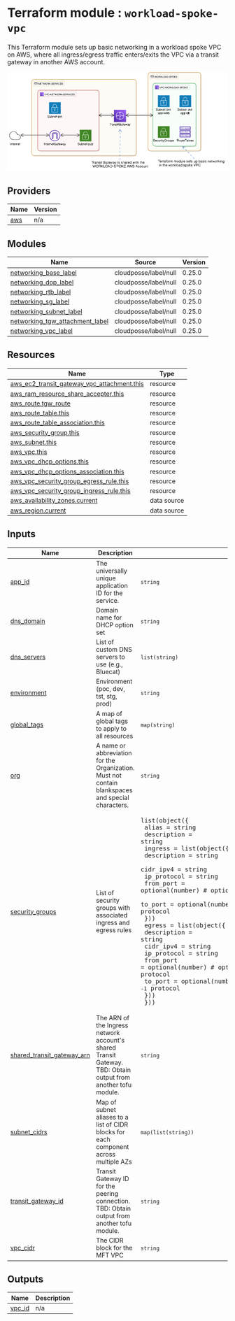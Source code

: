 # Terraform module : `workload-spoke-vpc`
This Terraform module sets up basic networking in a workload spoke VPC on AWS, where all ingress/egress traffic enters/exits the VPC via a transit gateway in another AWS account.

![](VIEWME.png "AWS Hub-Spoke")


## Providers

| Name | Version |
|------|---------|
| <a name="provider_aws"></a> [aws](#provider\_aws) | n/a |

## Modules

| Name | Source | Version |
|------|--------|---------|
| <a name="module_networking_base_label"></a> [networking\_base\_label](#module\_networking\_base\_label) | cloudposse/label/null | 0.25.0 |
| <a name="module_networking_dop_label"></a> [networking\_dop\_label](#module\_networking\_dop\_label) | cloudposse/label/null | 0.25.0 |
| <a name="module_networking_rtb_label"></a> [networking\_rtb\_label](#module\_networking\_rtb\_label) | cloudposse/label/null | 0.25.0 |
| <a name="module_networking_sg_label"></a> [networking\_sg\_label](#module\_networking\_sg\_label) | cloudposse/label/null | 0.25.0 |
| <a name="module_networking_subnet_label"></a> [networking\_subnet\_label](#module\_networking\_subnet\_label) | cloudposse/label/null | 0.25.0 |
| <a name="module_networking_tgw_attachment_label"></a> [networking\_tgw\_attachment\_label](#module\_networking\_tgw\_attachment\_label) | cloudposse/label/null | 0.25.0 |
| <a name="module_networking_vpc_label"></a> [networking\_vpc\_label](#module\_networking\_vpc\_label) | cloudposse/label/null | 0.25.0 |

## Resources

| Name | Type |
|------|------|
| [aws_ec2_transit_gateway_vpc_attachment.this](https://registry.terraform.io/providers/hashicorp/aws/latest/docs/resources/ec2_transit_gateway_vpc_attachment) | resource |
| [aws_ram_resource_share_accepter.this](https://registry.terraform.io/providers/hashicorp/aws/latest/docs/resources/ram_resource_share_accepter) | resource |
| [aws_route.tgw_route](https://registry.terraform.io/providers/hashicorp/aws/latest/docs/resources/route) | resource |
| [aws_route_table.this](https://registry.terraform.io/providers/hashicorp/aws/latest/docs/resources/route_table) | resource |
| [aws_route_table_association.this](https://registry.terraform.io/providers/hashicorp/aws/latest/docs/resources/route_table_association) | resource |
| [aws_security_group.this](https://registry.terraform.io/providers/hashicorp/aws/latest/docs/resources/security_group) | resource |
| [aws_subnet.this](https://registry.terraform.io/providers/hashicorp/aws/latest/docs/resources/subnet) | resource |
| [aws_vpc.this](https://registry.terraform.io/providers/hashicorp/aws/latest/docs/resources/vpc) | resource |
| [aws_vpc_dhcp_options.this](https://registry.terraform.io/providers/hashicorp/aws/latest/docs/resources/vpc_dhcp_options) | resource |
| [aws_vpc_dhcp_options_association.this](https://registry.terraform.io/providers/hashicorp/aws/latest/docs/resources/vpc_dhcp_options_association) | resource |
| [aws_vpc_security_group_egress_rule.this](https://registry.terraform.io/providers/hashicorp/aws/latest/docs/resources/vpc_security_group_egress_rule) | resource |
| [aws_vpc_security_group_ingress_rule.this](https://registry.terraform.io/providers/hashicorp/aws/latest/docs/resources/vpc_security_group_ingress_rule) | resource |
| [aws_availability_zones.current](https://registry.terraform.io/providers/hashicorp/aws/latest/docs/data-sources/availability_zones) | data source |
| [aws_region.current](https://registry.terraform.io/providers/hashicorp/aws/latest/docs/data-sources/region) | data source |

## Inputs

| Name | Description | Type | Default | Required |
|------|-------------|------|---------|:--------:|
| <a name="input_app_id"></a> [app\_id](#input\_app\_id) | The universally unique application ID for the service. | `string` | `""` | no |
| <a name="input_dns_domain"></a> [dns\_domain](#input\_dns\_domain) | Domain name for DHCP option set | `string` | n/a | yes |
| <a name="input_dns_servers"></a> [dns\_servers](#input\_dns\_servers) | List of custom DNS servers to use (e.g., Bluecat) | `list(string)` | n/a | yes |
| <a name="input_environment"></a> [environment](#input\_environment) | Environment (poc, dev, tst, stg, prod) | `string` | n/a | yes |
| <a name="input_global_tags"></a> [global\_tags](#input\_global\_tags) | A map of global tags to apply to all resources | `map(string)` | `{}` | no |
| <a name="input_org"></a> [org](#input\_org) | A name or abbreviation for the Organization. Must not contain blankspaces and special characters. | `string` | `"usc-its"` | no |
| <a name="input_security_groups"></a> [security\_groups](#input\_security\_groups) | List of security groups with associated ingress and egress rules | <pre>list(object({<br/>    alias       = string<br/>    description = string<br/>    ingress = list(object({<br/>      description = string<br/>      cidr_ipv4   = string<br/>      ip_protocol = string<br/>      from_port   = optional(number) # optional for cases like `-1` protocol<br/>      to_port     = optional(number) # optional for cases like `-1` protocol<br/>    }))<br/>    egress = list(object({<br/>      description = string<br/>      cidr_ipv4   = string<br/>      ip_protocol = string<br/>      from_port   = optional(number) # optional for cases like `-1` protocol<br/>      to_port     = optional(number) # optional for cases like `-1` protocol<br/>    }))<br/>  }))</pre> | n/a | yes |
| <a name="input_shared_transit_gateway_arn"></a> [shared\_transit\_gateway\_arn](#input\_shared\_transit\_gateway\_arn) | The ARN of the Ingress network account's shared Transit Gateway. TBD: Obtain output from another tofu module. | `string` | n/a | yes |
| <a name="input_subnet_cidrs"></a> [subnet\_cidrs](#input\_subnet\_cidrs) | Map of subnet aliases to a list of CIDR blocks for each component across multiple AZs | `map(list(string))` | n/a | yes |
| <a name="input_transit_gateway_id"></a> [transit\_gateway\_id](#input\_transit\_gateway\_id) | Transit Gateway ID for the peering connection. TBD: Obtain output from another tofu module. | `string` | n/a | yes |
| <a name="input_vpc_cidr"></a> [vpc\_cidr](#input\_vpc\_cidr) | The CIDR block for the MFT VPC | `string` | n/a | yes |

## Outputs

| Name | Description |
|------|-------------|
| <a name="output_vpc_id"></a> [vpc\_id](#output\_vpc\_id) | n/a |
